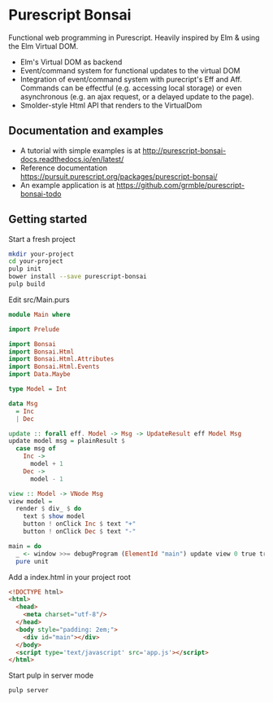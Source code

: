 # Purescript Bonsai

Functional web programming in Purescript.  Heavily inspired by Elm & using
the Elm Virtual DOM.

* Elm's Virtual DOM as backend
* Event/command system for functional updates to the virtual DOM
* Integration of event/command system with purecript's Eff and Aff.
  Commands can be effectful (e.g. accessing local storage) or
  even asynchronous (e.g. an ajax request, or a delayed update to the
  page).
* Smolder-style Html API that renders to the VirtualDom

## Documentation and examples

* A tutorial with simple examples is at http://purescript-bonsai-docs.readthedocs.io/en/latest/
* Reference documentation https://pursuit.purescript.org/packages/purescript-bonsai/
* An example application is at https://github.com/grmble/purescript-bonsai-todo

## Getting started

Start a fresh project

```sh
mkdir your-project
cd your-project
pulp init
bower install --save purescript-bonsai
pulp build
```

Edit src/Main.purs

```purescript
module Main where

import Prelude

import Bonsai
import Bonsai.Html
import Bonsai.Html.Attributes
import Bonsai.Html.Events
import Data.Maybe

type Model = Int

data Msg
  = Inc
  | Dec

update :: forall eff. Model -> Msg -> UpdateResult eff Model Msg
update model msg = plainResult $
  case msg of
    Inc ->
      model + 1
    Dec ->
      model - 1

view :: Model -> VNode Msg
view model =
  render $ div_ $ do
    text $ show model
    button ! onClick Inc $ text "+"
    button ! onClick Dec $ text "-"

main = do
  _ <- window >>= debugProgram (ElementId "main") update view 0 true true
  pure unit
```

Add a index.html in your project root

```html
<!DOCTYPE html>
<html>
  <head>
    <meta charset="utf-8"/>
  </head>
  <body style="padding: 2em;">
    <div id="main"></div>
  </body>
  <script type='text/javascript' src='app.js'></script>
</html>
```

Start pulp in server mode

```sh
pulp server
```
